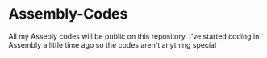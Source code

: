 Assembly-Codes
==============
All my Assebly codes will be public on this repository. I've started coding in Assembly a little time ago so the codes aren't anything special
